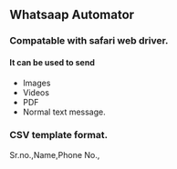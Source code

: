 ## Whatsaap Automator
### Compatable with safari web driver. 
#### It can be used to send
- Images
- Videos
- PDF
- Normal text message.


### CSV template format.
Sr.no.,Name,Phone No.,